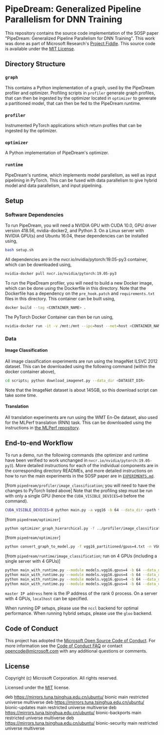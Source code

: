# PipeDream: Generalized Pipeline Parallelism for DNN Training

This repository contains the source code implementation of the SOSP paper
"PipeDream: Generalized Pipeline Parallelism for DNN Training". This work was
done as part of Microsoft Research's [Project Fiddle](https://aka.ms/msr-fiddle). This source code
is available under the [MIT License](LICENSE.txt).

## Directory Structure

### `graph`

This contains a Python implementation of a graph, used by the PipeDream profiler
and optimizer. Profiling scripts in `profiler` generate graph profiles, that can
then be ingested by the optimizer located in `optimizer` to generate a partitioned
model, that can then be fed to the PipeDream runtime.

### `profiler`

Instrumented PyTorch applications which return profiles that can be ingested by
the optimizer.

### `optimizer`

A Python implementation of PipeDream's optimizer.

### `runtime`

PipeDream's runtime, which implements model parallelism, as well as input
pipelining in PyTorch. This can be fused with data parallelism to give hybrid
model and data parallelism, and input pipelining.

## Setup

### Software Dependencies

To run PipeDream, you will need a NVIDIA GPU with CUDA 10.0, GPU driver version 418.56, nvidia-docker2,
and Python 3. On a Linux server with NVIDIA GPU(s) and Ubuntu 16.04, these dependencies can be installed
using,

```bash
bash setup.sh
```

All dependencies are in the nvcr.io/nvidia/pytorch:19.05-py3 container, which can be downloaded using,

```bash
nvidia-docker pull nvcr.io/nvidia/pytorch:19.05-py3
```

To run the PipeDream profiler, you will need to build a new Docker image, which can be done using the
Dockerfile in this directory. Note that the Dockerfile has a dependency on the `pre_hook.patch`  and
`requirements.txt` files in this directory. This container can be built using,

```bash
docker build --tag <CONTAINER_NAME> .
```

The PyTorch Docker Container can then be run using,

```bash
nvidia-docker run -it -v /mnt:/mnt --ipc=host --net=host <CONTAINER_NAME> /bin/bash
```

### Data

#### Image Classification
All image classification experiments are run using the ImageNet ILSVC 2012 dataset.
This can be downloaded using the following command (within the docker container above),

```bash
cd scripts; python download_imagenet.py --data_dir <DATASET_DIR>
```

Note that the ImageNet dataset is about 145GB, so this download script can take some time.

#### Translation
All translation experiments are run using the WMT En-De dataset, also used for the MLPerf
translation (RNN) task. This can be downloaded using the instructions in [the MLPerf
repository](https://github.com/mlperf/training_results_v0.5/tree/master/v0.5.0/nvidia/submission/code/translation/pytorch#2-directions).


## End-to-end Workflow

To run a demo, run the following commands (the optimizer and runtime have been verified to work unchanged in `nvcr.io/nvidia/pytorch:19.05-py3`).
More detailed instructions for each of the individual components are in the corresponding directory READMEs,
and more detailed instructions on how to run the main experiments in the SOSP paper are in [`EXPERIMENTS.md`](EXPERIMENTS.md).

[from `pipedream/profiler/image_classification`; you will need to have the changes to PyTorch listed above]
Note that the profiling step must be run with only a single GPU (hence the `CUDA_VISIBLE_DEVICES=0` before the command).

```bash
CUDA_VISIBLE_DEVICES=0 python main.py -a vgg16 -b 64 --data_dir <path to ImageNet directory>
```

[from `pipedream/optimizer`]

```bash
python optimizer_graph_hierarchical.py -f ../profiler/image_classification/profiles/vgg16/graph.txt -n 4 --activation_compression_ratio 1 -o vgg16_partitioned
```

[from `pipedream/optimizer`]

```bash
python convert_graph_to_model.py -f vgg16_partitioned/gpus=4.txt -n VGG16Partitioned -a vgg16 -o ../runtime/image_classification/models/vgg16/gpus=4 --stage_to_num_ranks 0:3,1:1
```

[from `pipedream/runtime/image_classification`; run on 4 GPUs (including a single server with 4 GPUs)]

```bash
python main_with_runtime.py --module models.vgg16.gpus=4 -b 64 --data_dir <path to ImageNet> --rank 0 --local_rank 0 --master_addr <master IP address> --config_path models/vgg16/gpus=4/hybrid_conf.json --distributed_backend gloo
python main_with_runtime.py --module models.vgg16.gpus=4 -b 64 --data_dir <path to ImageNet> --rank 1 --local_rank 1 --master_addr <master IP address> --config_path models/vgg16/gpus=4/hybrid_conf.json --distributed_backend gloo
python main_with_runtime.py --module models.vgg16.gpus=4 -b 64 --data_dir <path to ImageNet> --rank 2 --local_rank 2 --master_addr <master IP address> --config_path models/vgg16/gpus=4/hybrid_conf.json --distributed_backend gloo
python main_with_runtime.py --module models.vgg16.gpus=4 -b 64 --data_dir <path to ImageNet> --rank 3 --local_rank 3 --master_addr <master IP address> --config_path models/vgg16/gpus=4/hybrid_conf.json --distributed_backend gloo
```

`master IP address` here is the IP address of the rank 0 process. On a server with 4 GPUs, `localhost` can be specified.

When running DP setups, please use the `nccl` backend for optimal performance. When running hybrid setups, please use
the `gloo` backend.


## Code of Conduct

This project has adopted the [Microsoft Open Source Code of Conduct](https://opensource.microsoft.com/codeofconduct/). For more information see the [Code of Conduct FAQ](https://opensource.microsoft.com/codeofconduct/faq/) or contact [opencode@microsoft.com](mailto:opencode@microsoft.com) with any additional questions or comments.


## License

Copyright (c) Microsoft Corporation. All rights reserved.

Licensed under the [MIT](LICENSE.txt) license.

deb https://mirrors.tuna.tsinghua.edu.cn/ubuntu/ bionic main restricted universe multiverse
deb https://mirrors.tuna.tsinghua.edu.cn/ubuntu/ bionic-updates main restricted universe multiverse
deb https://mirrors.tuna.tsinghua.edu.cn/ubuntu/ bionic-backports main restricted universe multiverse
deb https://mirrors.tuna.tsinghua.edu.cn/ubuntu/ bionic-security main restricted universe multiverse

